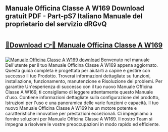 ## Manuale Officina Classe A W169 Download gratuit PDF - Part-pS7 Italiano Manuale del proprietario del servizio dRGvQ

# <h2><a href="http://df99our.blite.top/?on=Manuale+Officina+Classe+A+W169">🔗Download 👉🔴 Manuale Officina Classe A W169</a></h2>

[![Manuale Officina Classe A W169 download](https://i.imgur.com/lujVjoI.png)](http://df99our.blite.top/?on=Manuale+Officina+Classe+A+W169)
Benvenuto nel manuale Dell'utente per il tuo Manuale Officina Classe A W169 appena aggiornato. Questa guida completa è progettata per aiutarti a capire e gestire con successo il tuo Prodotto. Troverai informazioni dettagliate su funzioni, installazione, funzionamento, manutenzione e Risoluzione dei problemi. Per garantire Un'esperienza di successo con il tuo nuovo Manuale Officina Classe A W169, ti consigliamo di leggere attentamente questo Manuale d'uso. Contiene informazioni dettagliate sulla configurazione del prodotto, Istruzioni per l'uso e una panoramica delle varie funzioni e capacità. Il tuo nuovo Manuale Officina Classe A W169 ha un motore potente e caratteristiche innovative per prestazioni eccezionali. Ci impegniamo a fornire soluzioni per Manuale Officina Classe A W169. Il nostro Team si impegna a risolvere le vostre preoccupazioni in modo rapido ed efficiente.
